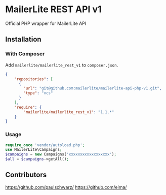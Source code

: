 # MailerLite REST API v1

Official PHP wrapper for MailerLite API

## Installation

### With Composer

Add `mailerlite/mailerlite_rest_v1` to `composer.json`.

```json
{
    "repositories": [
      {
        "url": "git@github.com:mailerlite/mailerlite-api-php-v1.git",
        "type": "vcs"
      }
    ],
    "require": {
        "mailerlite/mailerlite_rest_v1": "1.1.*"
    }
}
```

### Usage


```php
require_once 'vendor/autoload.php';
use MailerLite\Campaigns;
$campaigns = new Campaigns('xxxxxxxxxxxxxxxxxx');
$all = $campaigns->getAll();

```

## Contributors

https://github.com/paulschwarz/
https://github.com/eima/